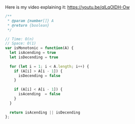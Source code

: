 Here is my video explaining it: https://youtu.be/qlLqOIDH-Ow

```js
/**
 * @param {number[]} A
 * @return {boolean}
 */

// Time: O(n)
// Space: O(1)
var isMonotonic = function(A) {
  let isAcending = true
  let isDecending = true
  
  for (let i = 1; i < A.length; i++) {
    if (A[i] > A[i - 1]) {
      isDecending = false
    }
    
    if (A[i] < A[i - 1]) {
      isAcending  = false
    }
  }
  
  return isAcending || isDecending
};
```
